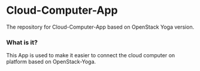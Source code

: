 # Cloud-Computer-App
The repository for Cloud-Computer-App based on OpenStack Yoga version.
### What is it?
This App is used to make it easier to connect the cloud computer on platform based on OpenStack-Yoga. 
